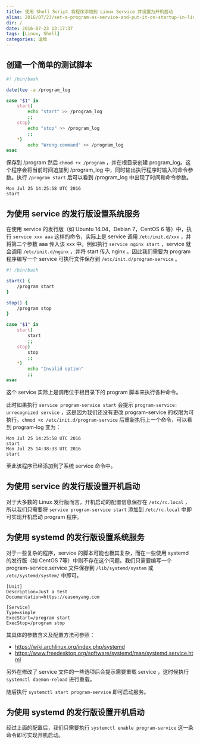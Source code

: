 ```yaml
---
title: 使用 Shell Script 将程序添加到 Linux Service 并设置为开机启动
alias: 2016/07/23/set-a-program-as-service-and-put-it-on-startup-in-linux
dir: /
date: 2016-07-23 13:17:37
tags: [Linux, Shell]
categories: 运维
---
```


## 创建一个简单的测试脚本

```sh
#! /bin/bash

date|tee -a /program_log

case "$1" in
    start)
        echo "start" >> /program_log
        ;;
    stop)
        echo "stop" >> /program_log
        ;;
    *)
        echo "Wrong command" >> /program_log
esac
```

保存到 /program 然后 `chmod +x /program` ，并在根目录创建 program_log。这个程序会将当前时间追加到 /program_log 中，同时输出执行程序时输入的命令参数。执行 `/program start` 后可以看到 /program_log 中出现了时间和命令参数。<!--more-->

```
Mon Jul 25 14:25:58 UTC 2016
start
```

## 为使用 service 的发行版设置系统服务

在使用 service 的发行版（如 Ubuntu 14.04，Debian 7，CentOS 6 等）中，执行 `service xxx aaa` 这样的命令，实际上是 service 调用 `/etc/init.d/xxx` ，并将第二个参数 aaa 传入该 xxx 中。例如执行 `service nginx start` ，service 就会调用 `/etc/init.d/nginx` ，并将 start 传入 nginx 。因此我们需要为 program 程序编写一个 service 可执行文件保存到 `/etc/init.d/program-service` 。

```sh
#! /bin/bash

start() {
    /program start
}

stop() {
    /program stop
}

case "$1" in
    start)
        start
        ;;
    stop)
        stop
        ;;
    *)
        echo "Invalid option"
        ;;
esac
```

这个 service 实际上是调用位于根目录下的 program 脚本来执行各种命令。

此时如果执行 `service program-service start` 会提示 `program-service: unrecognized service` ，这是因为我们还没有更改 program-service 的权限为可执行。`chmod +x /etc/init.d/program-service` 后重新执行上一个命令，可以看到 program-log 变为：

```
Mon Jul 25 14:25:58 UTC 2016
start
Mon Jul 25 14:38:33 UTC 2016
start
```

至此该程序已经添加到了系统 service 命令中。

## 为使用 service 的发行版设置开机启动

对于大多数的 Linux 发行版而言，开机启动的配置信息保存在 `/etc/rc.local` ，所以我们只需要将 `service program-service start` 添加到 `/etc/rc.local` 中即可实现开机启动 program 程序。

## 为使用 systemd 的发行版设置系统服务

对于一些复杂的程序，service 的脚本可能也极其复杂，而在一些使用 systemd 的发行版（如 CentOS 7等）中则不存在这个问题。我们只需要编写一个 program-service.service 文件保存到 `/lib/systemd/system` 或 `/etc/systemd/system/` 中即可。

```
[Unit]
Description=Just a test
Documentation=https://easonyang.com

[Service]
Type=simple
ExecStart=/program start
ExecStop=/program stop
```

其具体的参数含义及配置方法可参照：

* https://wiki.archlinux.org/index.php/systemd
* https://www.freedesktop.org/software/systemd/man/systemd.service.html

另外在修改了 service 文件的一些选项后会提示需要重载 service ，这时候执行 `systemctl daemon-reload` 进行重载。

随后执行 `systemctl start program-service` 即可启动服务。

## 为使用 systemd 的发行版设置开机启动

经过上面的配置后，我们只需要执行 `systemctl enable program-service` 这一条命令即可实现开机启动。